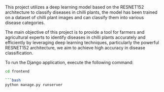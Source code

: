 This project utilizes a deep learning model based on the RESNET152 architecture to classify diseases in chilli plants, the model has been trained on a dataset of chilli plant images and can classify them into various disease categories.

The main objective of this project is to provide a tool for farmers and agricultural experts to identify diseases in chilli plants accurately and efficiently by leveraging deep learning techniques, particularly the powerful RESNET152 architecture, we aim to achieve high accuracy in disease classification.

To run the Django application, execute the following command:

```bash
cd frontend

```bash
python manage.py runserver
